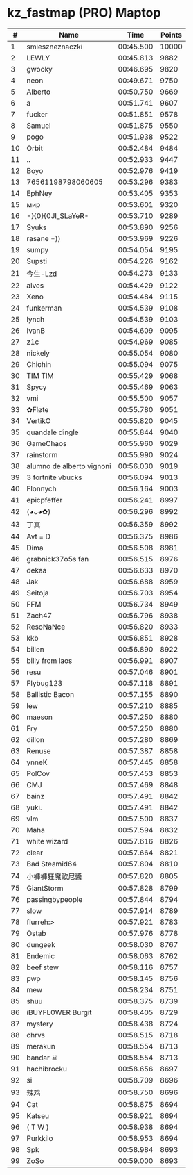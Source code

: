# kz_fastmap (PRO) Maptop

|  # | Name | Time | Points |
|-------------- | -------------- | -------------- | -------------- | 
| 1 | smieszneznaczki | 00:45.500 | 10000 | 
| 2 | LEWLY | 00:45.813 | 9882 | 
| 3 | gwooky | 00:46.695 | 9820 | 
| 4 | neon | 00:49.671 | 9750 | 
| 5 | Alberto | 00:50.750 | 9669 | 
| 6 | a | 00:51.741 | 9607 | 
| 7 | fucker | 00:51.851 | 9578 | 
| 8 | Samuel | 00:51.875 | 9550 | 
| 9 | pogo | 00:51.938 | 9522 | 
| 10 | Orbit | 00:52.484 | 9484 | 
| 11 | .. | 00:52.933 | 9447 | 
| 12 | Boyo | 00:52.976 | 9419 | 
| 13 | 76561198798060605 | 00:53.296 | 9383 | 
| 14 | EphNey | 00:53.405 | 9353 | 
| 15 | мир | 00:53.601 | 9320 | 
| 16 | -}{0}{0JI_SLaYeR- | 00:53.710 | 9289 | 
| 17 | Syuks | 00:53.890 | 9256 | 
| 18 | rasane =)) | 00:53.969 | 9226 | 
| 19 | sumpy | 00:54.054 | 9195 | 
| 20 | Supsti | 00:54.226 | 9162 | 
| 21 | 今生-Lzd | 00:54.273 | 9133 | 
| 22 | alves | 00:54.429 | 9122 | 
| 23 | Xeno | 00:54.484 | 9115 | 
| 24 | funkerman | 00:54.539 | 9108 | 
| 25 | lynch | 00:54.539 | 9103 | 
| 26 | IvanB | 00:54.609 | 9095 | 
| 27 | z1c | 00:54.969 | 9085 | 
| 28 | nickely | 00:55.054 | 9080 | 
| 29 | Chichin | 00:55.094 | 9075 | 
| 30 | TIM TIM | 00:55.429 | 9068 | 
| 31 | Spycy | 00:55.469 | 9063 | 
| 32 | vmi | 00:55.500 | 9057 | 
| 33 | ✿Fløte | 00:55.780 | 9051 | 
| 34 | VertikO | 00:55.820 | 9045 | 
| 35 | quandale dingle | 00:55.844 | 9040 | 
| 36 | GameChaos | 00:55.960 | 9029 | 
| 37 | rainstorm | 00:55.990 | 9024 | 
| 38 | alumno de alberto vignoni | 00:56.030 | 9019 | 
| 39 | 3 fortnite vbucks | 00:56.094 | 9013 | 
| 40 | Flonnych | 00:56.164 | 9003 | 
| 41 | epicpfeffer | 00:56.241 | 8997 | 
| 42 | (◕ᴗ◕✿) | 00:56.296 | 8992 | 
| 43 | 丁真 | 00:56.359 | 8992 | 
| 44 | Avt = D | 00:56.375 | 8986 | 
| 45 | Dima | 00:56.508 | 8981 | 
| 46 | grabnick37o5s fan | 00:56.515 | 8976 | 
| 47 | dekaa | 00:56.633 | 8970 | 
| 48 | Jak | 00:56.688 | 8959 | 
| 49 | Seitoja | 00:56.703 | 8954 | 
| 50 | FFM | 00:56.734 | 8949 | 
| 51 | Zach47 | 00:56.796 | 8938 | 
| 52 | ResoNaNce | 00:56.820 | 8933 | 
| 53 | kkb | 00:56.851 | 8928 | 
| 54 | billen | 00:56.890 | 8922 | 
| 55 | billy from laos | 00:56.991 | 8907 | 
| 56 | resu | 00:57.046 | 8901 | 
| 57 | Flybug123 | 00:57.118 | 8891 | 
| 58 | Ballistic Bacon | 00:57.155 | 8890 | 
| 59 | lew | 00:57.210 | 8885 | 
| 60 | maeson | 00:57.250 | 8880 | 
| 61 | Fry | 00:57.250 | 8880 | 
| 62 | dillon | 00:57.280 | 8869 | 
| 63 | Renuse | 00:57.387 | 8858 | 
| 64 | ynneK | 00:57.445 | 8858 | 
| 65 | PolCov | 00:57.453 | 8853 | 
| 66 | CMJ | 00:57.469 | 8848 | 
| 67 | bainz | 00:57.491 | 8842 | 
| 68 | yuki. | 00:57.491 | 8842 | 
| 69 | vlm | 00:57.500 | 8837 | 
| 70 | Maha | 00:57.594 | 8832 | 
| 71 | white wizard | 00:57.616 | 8826 | 
| 72 | clear | 00:57.664 | 8821 | 
| 73 | Bad Steamid64 | 00:57.804 | 8810 | 
| 74 | 小褲褲狂魔歐尼醬 | 00:57.820 | 8805 | 
| 75 | GiantStorm | 00:57.828 | 8799 | 
| 76 | passingbypeople | 00:57.844 | 8794 | 
| 77 | slow | 00:57.914 | 8789 | 
| 78 | flurreh:> | 00:57.921 | 8783 | 
| 79 | Ostab | 00:57.976 | 8778 | 
| 80 | dungeek | 00:58.030 | 8767 | 
| 81 | Endemic | 00:58.063 | 8762 | 
| 82 | beef stew | 00:58.116 | 8757 | 
| 83 | pwp | 00:58.145 | 8756 | 
| 84 | mew | 00:58.234 | 8751 | 
| 85 | shuu | 00:58.375 | 8739 | 
| 86 | iBUYFL0WER Burgit | 00:58.405 | 8729 | 
| 87 | mystery | 00:58.438 | 8724 | 
| 88 | chrvs | 00:58.515 | 8718 | 
| 89 | merakun | 00:58.554 | 8713 | 
| 90 | bandar ☠ | 00:58.554 | 8713 | 
| 91 | hachibrocku | 00:58.656 | 8697 | 
| 92 | si | 00:58.709 | 8696 | 
| 93 | 辣鸡 | 00:58.750 | 8696 | 
| 94 | Cat | 00:58.875 | 8694 | 
| 95 | Katseu | 00:58.921 | 8694 | 
| 96 | ( T W ) | 00:58.938 | 8694 | 
| 97 | Purkkilo | 00:58.953 | 8694 | 
| 98 | Spk | 00:58.984 | 8693 | 
| 99 | ZoSo | 00:59.000 | 8693 | 

